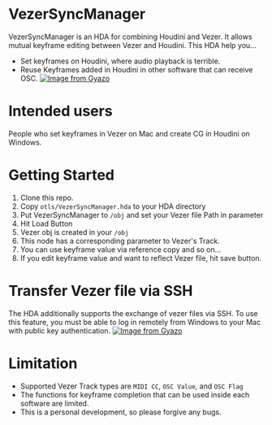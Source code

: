# VezerSyncManager

VezerSyncManager is an HDA for combining Houdini and Vezer.
It allows mutual keyframe editing between Vezer and Houdini.
This HDA help you...
-  Set keyframes on Houdini, where audio playback is terrible.
- Reuse Keyframes added in Houdini in other software that can receive OSC.
[![Image from Gyazo](https://i.gyazo.com/bd83f8f55af97ae3e32579b37f1d49c7.gif)](https://gyazo.com/bd83f8f55af97ae3e32579b37f1d49c7)
# Intended users
People who set keyframes in Vezer on Mac and create CG in Houdini on Windows.

# Getting Started
1. Clone this repo.
1. Copy `otls/VezerSyncManager.hda` to your HDA directory
1. Put VezerSyncManager to `/obj` and set your Vezer file Path in parameter
1. Hit Load Button
1. Vezer obj is created in your `/obj`
1. This node has a corresponding parameter to Vezer's Track.
1. You can use keyframe value via reference copy and so on...
1. If you edit keyframe value and want to reflect Vezer file, hit save button.

# Transfer Vezer file via SSH
The HDA additionally supports the exchange of vezer files via SSH. To use this feature, you must be able to log in remotely from Windows to your Mac with public key authentication.
[![Image from Gyazo](https://i.gyazo.com/a7f1ec0cdf5d2be157794cf37e245391.png)](https://gyazo.com/a7f1ec0cdf5d2be157794cf37e245391)

# Limitation
- Supported Vezer Track types are `MIDI CC`, `OSC Value`, and `OSC Flag`
- The functions for keyframe completion that can be used inside each software are limited.
- This is a personal development, so please forgive any bugs.
